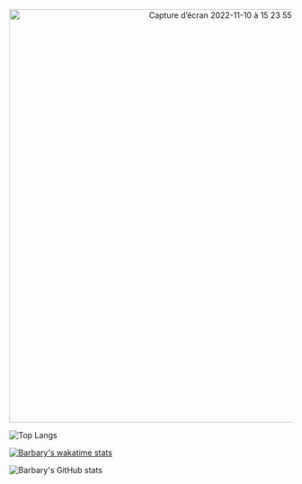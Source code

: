 <div align="center"><center><img width="735" alt="Capture d’écran 2022-11-10 à 15 23 55" src="https://user-images.githubusercontent.com/63285673/201116913-927307e8-1921-4035-81cd-47d60c5ffcc6.png"></center></div>


![Top Langs](https://github-readme-stats.vercel.app/api/top-langs/?username=Barbary-Theo&layout=compact) 


[![Barbary's wakatime stats](https://github-readme-stats.vercel.app/api/wakatime?username=Barbary-Theo)](https://wakatime.com/@Barbabidule)


![Barbary's GitHub stats](https://github-readme-stats.vercel.app/api?username=Barbary-Theo&show_icons=true&theme=radical)
